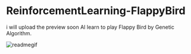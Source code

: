 # ReinforcementLearning-FlappyBird
i will upload the preview soon
AI learn to play Flappy Bird by Genetic Algorithm.


![readmegif](https://user-images.githubusercontent.com/67343196/182172948-30f9f13e-3b87-4cb1-900d-ae84da6136a4.gif)
